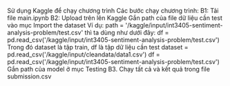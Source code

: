 Sử dụng Kaggle để chạy chương trình
Các bước chạy chương trình:
B1: Tải file main.ipynb 
B2: Upload  trên lên Kaggle 
Gắn path của file dữ liệu cần test vào mục Import the dataset
Ví dụ:
path = '/kaggle/input/int3405-sentiment-analysis-problem/test.csv'
thì ta dùng như dưới đây:
df = pd.read_csv('/kaggle/input/int3405-sentiment-analysis-problem/test.csv')
Trong đó dataset là tập train, df là tập dữ liệu cần test
dataset = pd.read_csv('/kaggle/input/cleandata/data1.csv')
df = pd.read_csv('/kaggle/input/int3405-sentiment-analysis-problem/test.csv')
Gắn path của model ở mục Testing
B3. Chạy tất cả và kết quả trong file submission.csv
